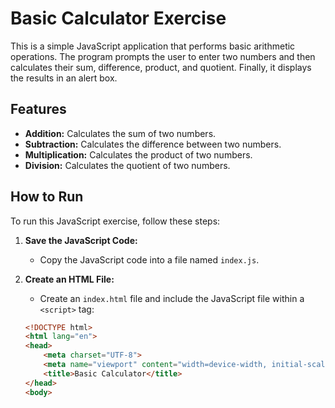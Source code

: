 # Basic Calculator Exercise

This is a simple JavaScript application that performs basic arithmetic operations. The program prompts the user to enter two numbers and then calculates their sum, difference, product, and quotient. Finally, it displays the results in an alert box.

## Features

- **Addition:** Calculates the sum of two numbers.
- **Subtraction:** Calculates the difference between two numbers.
- **Multiplication:** Calculates the product of two numbers.
- **Division:** Calculates the quotient of two numbers.

## How to Run

To run this JavaScript exercise, follow these steps:

1. **Save the JavaScript Code:**
   - Copy the JavaScript code into a file named `index.js`.

2. **Create an HTML File:**
   - Create an `index.html` file and include the JavaScript file within a `<script>` tag:
   ```html
   <!DOCTYPE html>
   <html lang="en">
   <head>
       <meta charset="UTF-8">
       <meta name="viewport" content="width=device-width, initial-scale=1.0">
       <title>Basic Calculator</title>
   </head>
   <body>
